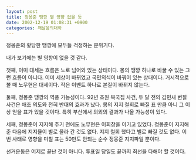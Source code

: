```yaml
---
layout: post
title: 정몽준 땡깡 별 영향 없을 듯
date: 2002-12-19 01:08:31 +0900
categories: 깨달음의대화
---
```

정몽준의 황당한 땡깡에 모두들 걱정하는 분위기다.
  
내가 보기에는 별 영향이 없을 것 같다.
  

  
첫째, 이미 대세는 흐름은 노로 넘어와 있는 상태이다. 몽의 땡깡 하나로 바꿀 수 있는 그런 흐름이 아니다. 이미 세상이 바뀌었고 국민의식이 바꿔어 있는 상태이다. 거시적으로 볼 때 노무현은 대세이다. 작은 이벤트 하나로 본질이 바뀌지 않는다.
  

  
둘째, 정몽준 땡깡의 역풍 가능성이다. 92년 초원 복국집 사건, 두 달 전의 김민새 변절 사건은 애초 의도와 전혀 반대의 효과가 났다. 몽의 지지 철회로 빠질 표 만큼 아니 그 이상 얻을 표가 있을 것이다. 특히 부산에서 의외의 결과가 나올 가능성이 있다.
  

  
세째, 정몽준이 지지해 주기 전에도 노무현은 이회창을 이기고 있었다. 정몽준이 지지해 준 다음에 지지율이 별로 올라 간 것도 없다. 지지 철회 했다고 별로 빠질 것도 없다. 이번 사태로 영향을 미칠 표는 50만도 안되는 순수 정몽준 지지파일 뿐이다.
  

  
선거운동은 어제로 끝난 것이 아니다. 투표일 당일도 끝까지 최선을 다해야 할 것이다.